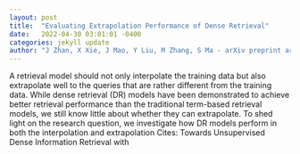 ```yaml
---
layout: post
title:  "Evaluating Extrapolation Performance of Dense Retrieval"
date:   2022-04-30 03:01:01 -0400
categories: jekyll update
author: "J Zhan, X Xie, J Mao, Y Liu, M Zhang, S Ma - arXiv preprint arXiv:2204.11447, 2022"
---
```

A retrieval model should not only interpolate the training data but also extrapolate well to the queries that are rather different from the training data. While dense retrieval (DR) models have been demonstrated to achieve better retrieval performance than the traditional term-based retrieval models, we still know little about whether they can extrapolate. To shed light on the research question, we investigate how DR models perform in both the interpolation and extrapolation Cites: Towards Unsupervised Dense Information Retrieval with